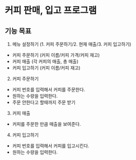 # 커피 판매, 입고 프로그램

## 기능 목표

1. 메뉴 설정하기 (1. 커피 주문하기/2. 현재 매출/3. 커피 입고하기)
- 커피 주문하기 (커피 이름/커피 가격/커피 재고)
- 커피 매출 (각 커피의 매출, 총 매출)
- 커피 입고하기 (커피 이름/커피 재고)

2. 커피 주문하기
- 커피 번호를 입력해서 커피를 주문한다.
- 원하는 수량을 입력한다.
- 주문 안한다고 할때까지 주문 받기

3. 커피 매출
- 커피를 주문한 만큼 매출을 보여준다.

4. 커피 입고하기
- 커피 번호를 입력해서 커피를 입고시킨다.
- 원하는 수량을 입력한다.



